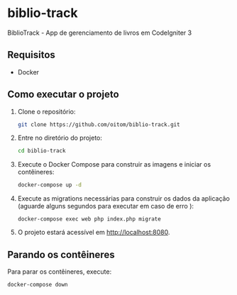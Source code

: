# biblio-track

BiblioTrack - App de gerenciamento de livros em CodeIgniter 3

## Requisitos

- Docker

## Como executar o projeto

1. Clone o repositório:

    ```bash
    git clone https://github.com/oitom/biblio-track.git
    ```

2. Entre no diretório do projeto:

    ```bash
    cd biblio-track
    ```

3. Execute o Docker Compose para construir as imagens e iniciar os contêineres:

    ```bash
    docker-compose up -d
    ```

4. Execute as migrations necessárias para construir os dados da aplicação (aguarde alguns segundos para executar em caso de erro ):

    ```
    docker-compose exec web php index.php migrate
    ```

5. O projeto estará acessível em [http://localhost:8080](http://localhost:8080).

## Parando os contêineres

Para parar os contêineres, execute:

```bash
docker-compose down
```
